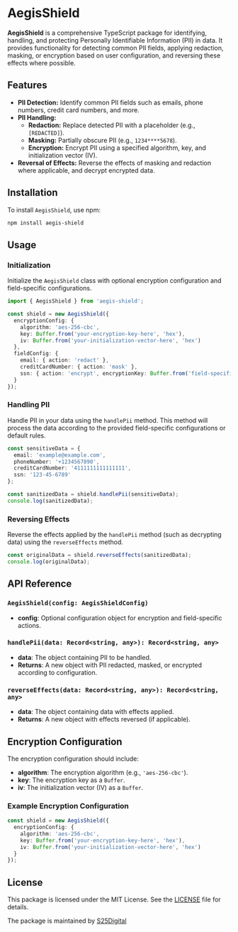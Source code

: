 # AegisShield

**AegisShield** is a comprehensive TypeScript package for identifying, handling, and protecting Personally Identifiable Information (PII) in data. It provides functionality for detecting common PII fields, applying redaction, masking, or encryption based on user configuration, and reversing these effects where possible.

## Features

- **PII Detection:** Identify common PII fields such as emails, phone numbers, credit card numbers, and more.
- **PII Handling:** 
  - **Redaction:** Replace detected PII with a placeholder (e.g., `[REDACTED]`).
  - **Masking:** Partially obscure PII (e.g., `1234****5678`).
  - **Encryption:** Encrypt PII using a specified algorithm, key, and initialization vector (IV).
- **Reversal of Effects:** Reverse the effects of masking and redaction where applicable, and decrypt encrypted data.

## Installation

To install `AegisShield`, use npm:

```bash
npm install aegis-shield
```

## Usage

### Initialization

Initialize the `AegisShield` class with optional encryption configuration and field-specific configurations.

```typescript
import { AegisShield } from 'aegis-shield';

const shield = new AegisShield({
  encryptionConfig: {
    algorithm: 'aes-256-cbc',
    key: Buffer.from('your-encryption-key-here', 'hex'),
    iv: Buffer.from('your-initialization-vector-here', 'hex')
  },
  fieldConfig: {
    email: { action: 'redact' },
    creditCardNumber: { action: 'mask' },
    ssn: { action: 'encrypt', encryptionKey: Buffer.from('field-specific-key', 'hex') }
  }
});
```

### Handling PII

Handle PII in your data using the `handlePii` method. This method will process the data according to the provided field-specific configurations or default rules.

```typescript
const sensitiveData = {
  email: 'example@example.com',
  phoneNumber: '+1234567890',
  creditCardNumber: '4111111111111111',
  ssn: '123-45-6789'
};

const sanitizedData = shield.handlePii(sensitiveData);
console.log(sanitizedData);
```

### Reversing Effects

Reverse the effects applied by the `handlePii` method (such as decrypting data) using the `reverseEffects` method.

```typescript
const originalData = shield.reverseEffects(sanitizedData);
console.log(originalData);
```

## API Reference

### `AegisShield(config: AegisShieldConfig)`

- **config**: Optional configuration object for encryption and field-specific actions.

### `handlePii(data: Record<string, any>): Record<string, any>`

- **data**: The object containing PII to be handled.
- **Returns**: A new object with PII redacted, masked, or encrypted according to configuration.

### `reverseEffects(data: Record<string, any>): Record<string, any>`

- **data**: The object containing data with effects applied.
- **Returns**: A new object with effects reversed (if applicable).

## Encryption Configuration

The encryption configuration should include:

- **algorithm**: The encryption algorithm (e.g., `'aes-256-cbc'`).
- **key**: The encryption key as a `Buffer`.
- **iv**: The initialization vector (IV) as a `Buffer`.

### Example Encryption Configuration

```typescript
const shield = new AegisShield({
  encryptionConfig: {
    algorithm: 'aes-256-cbc',
    key: Buffer.from('your-encryption-key-here', 'hex'),
    iv: Buffer.from('your-initialization-vector-here', 'hex')
  }
});
```

## License

This package is licensed under the MIT License. See the [LICENSE](LICENSE) file for details.

The package is maintained by [S25Digital](https://s25.digital)
